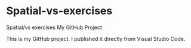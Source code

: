 # Spatial-vs-exercises
Spatial/vs exercises
My GitHub Project

This is my GitHub project. I published it directly from Visual Studio Code.
